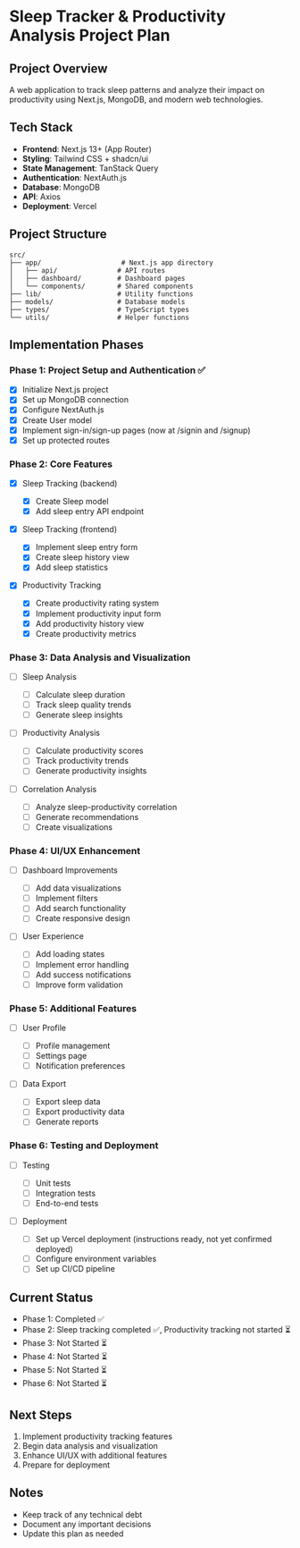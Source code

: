 # Sleep Tracker & Productivity Analysis Project Plan

## Project Overview

A web application to track sleep patterns and analyze their impact on productivity using Next.js, MongoDB, and modern web technologies.

## Tech Stack

- **Frontend**: Next.js 13+ (App Router)
- **Styling**: Tailwind CSS + shadcn/ui
- **State Management**: TanStack Query
- **Authentication**: NextAuth.js
- **Database**: MongoDB
- **API**: Axios
- **Deployment**: Vercel

## Project Structure

```
src/
├── app/                    # Next.js app directory
│   ├── api/               # API routes
│   ├── dashboard/         # Dashboard pages
│   └── components/        # Shared components
├── lib/                   # Utility functions
├── models/                # Database models
├── types/                 # TypeScript types
└── utils/                 # Helper functions
```

## Implementation Phases

### Phase 1: Project Setup and Authentication ✅

- [x] Initialize Next.js project
- [x] Set up MongoDB connection
- [x] Configure NextAuth.js
- [x] Create User model
- [x] Implement sign-in/sign-up pages (now at /signin and /signup)
- [x] Set up protected routes

### Phase 2: Core Features

- [x] Sleep Tracking (backend)
  - [x] Create Sleep model
  - [x] Add sleep entry API endpoint
- [x] Sleep Tracking (frontend)

  - [x] Implement sleep entry form
  - [x] Create sleep history view
  - [x] Add sleep statistics

- [x] Productivity Tracking
  - [x] Create productivity rating system
  - [x] Implement productivity input form
  - [x] Add productivity history view
  - [x] Create productivity metrics

### Phase 3: Data Analysis and Visualization

- [ ] Sleep Analysis

  - [ ] Calculate sleep duration
  - [ ] Track sleep quality trends
  - [ ] Generate sleep insights

- [ ] Productivity Analysis

  - [ ] Calculate productivity scores
  - [ ] Track productivity trends
  - [ ] Generate productivity insights

- [ ] Correlation Analysis
  - [ ] Analyze sleep-productivity correlation
  - [ ] Generate recommendations
  - [ ] Create visualizations

### Phase 4: UI/UX Enhancement

- [ ] Dashboard Improvements

  - [ ] Add data visualizations
  - [ ] Implement filters
  - [ ] Add search functionality
  - [ ] Create responsive design

- [ ] User Experience
  - [ ] Add loading states
  - [ ] Implement error handling
  - [ ] Add success notifications
  - [ ] Improve form validation

### Phase 5: Additional Features

- [ ] User Profile

  - [ ] Profile management
  - [ ] Settings page
  - [ ] Notification preferences

- [ ] Data Export
  - [ ] Export sleep data
  - [ ] Export productivity data
  - [ ] Generate reports

### Phase 6: Testing and Deployment

- [ ] Testing

  - [ ] Unit tests
  - [ ] Integration tests
  - [ ] End-to-end tests

- [ ] Deployment
  - [ ] Set up Vercel deployment (instructions ready, not yet confirmed deployed)
  - [ ] Configure environment variables
  - [ ] Set up CI/CD pipeline

## Current Status

- Phase 1: Completed ✅
- Phase 2: Sleep tracking completed ✅, Productivity tracking not started ⏳
- Phase 3: Not Started ⏳
- Phase 4: Not Started ⏳
- Phase 5: Not Started ⏳
- Phase 6: Not Started ⏳

## Next Steps

1. Implement productivity tracking features
2. Begin data analysis and visualization
3. Enhance UI/UX with additional features
4. Prepare for deployment

## Notes

- Keep track of any technical debt
- Document any important decisions
- Update this plan as needed
